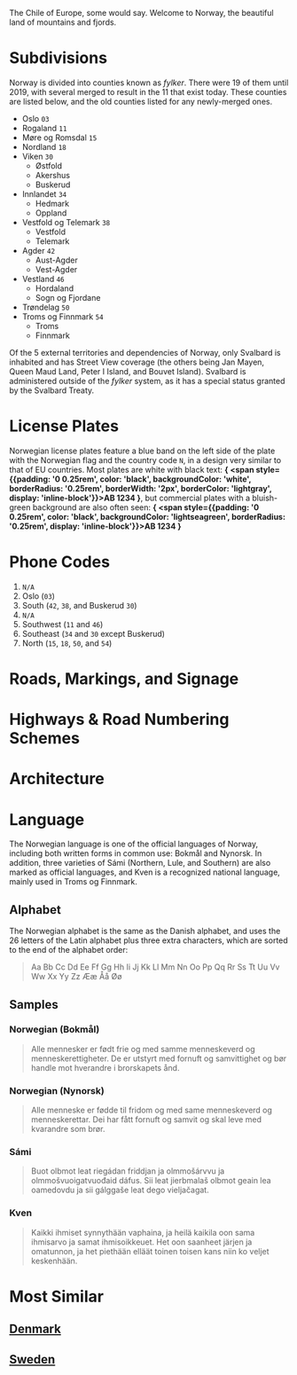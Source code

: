 The Chile of Europe, some would say. Welcome to Norway, the beautiful land of mountains and fjords.

# Subdivisions

Norway is divided into counties known as _fylker_. There were 19 of them until 2019, with several merged to result in the 11 that exist today. These counties are listed below, and the old counties listed for any newly-merged ones.

- Oslo `03`
- Rogaland `11`
- Møre og Romsdal `15`
- Nordland `18`
- Viken `30`
  - Østfold
  - Akershus
  - Buskerud
- Innlandet `34`
  - Hedmark
  - Oppland
- Vestfold og Telemark `38`
  - Vestfold
  - Telemark
- Agder `42`
  - Aust-Agder
  - Vest-Agder
- Vestland `46`
  - Hordaland
  - Sogn og Fjordane
- Trøndelag `50`
- Troms og Finnmark `54`
  - Troms
  - Finnmark

<CountryMap code="NOR" scale="2000" />

Of the 5 external territories and dependencies of Norway, only Svalbard is inhabited and has Street View coverage (the others being Jan Mayen, Queen Maud Land, Peter I Island, and Bouvet Island). Svalbard is administered outside of the _fylker_ system, as it has a special status granted by the Svalbard Treaty.

# License Plates

Norwegian license plates feature a blue band on the left side of the plate with the Norwegian flag and the country code `N`, in a design very similar to that of EU countries. Most plates are white with black text: **{
<span style={{padding: '0 0.25rem', color: 'black', backgroundColor: 'white', borderRadius: '0.25rem', borderWidth: '2px', borderColor: 'lightgray', display: 'inline-block'}}>AB 1234</span>
}**, but commercial plates with a bluish-green background are also often seen: **{
<span style={{padding: '0 0.25rem', color: 'black', backgroundColor: 'lightseagreen', borderRadius: '0.25rem', display: 'inline-block'}}>AB 1234</span>
}**

# Phone Codes

1. `N/A`
2. Oslo (`03`)
3. South (`42`, `38`, and Buskerud `30`)
4. `N/A`
5. Southwest (`11` and `46`)
6. Southeast (`34` and `30` except Buskerud)
7. North (`15`, `18`, `50`, and `54`)

# Roads, Markings, and Signage

# Highways & Road Numbering Schemes

# Architecture

# Language

The Norwegian language is one of the official languages of Norway, including both written forms in common use: Bokmål and Nynorsk. In addition, three varieties of Sámi (Northern, Lule, and Southern) are also marked as official languages, and Kven is a recognized national language, mainly used in Troms og Finnmark.

## Alphabet

The Norwegian alphabet is the same as the Danish alphabet, and uses the 26 letters of the Latin alphabet plus three extra characters, which are sorted to the end of the alphabet order:

> Aa Bb Cc Dd Ee Ff Gg Hh Ii Jj Kk Ll Mm Nn Oo Pp Qq Rr Ss Tt Uu Vv Ww Xx Yy Zz Ææ Åå Øø

## Samples

### Norwegian (Bokmål)

> Alle mennesker er født frie og med samme menneskeverd og menneskerettigheter. De er utstyrt med fornuft og samvittighet og bør handle mot hverandre i brorskapets ånd.

### Norwegian (Nynorsk)

> Alle menneske er fødde til fridom og med same menneskeverd og menneskerettar. Dei har fått fornuft og samvit og skal leve med kvarandre som brør.

### Sámi

> Buot olbmot leat riegádan friddjan ja olmmošárvvu ja olmmošvuoigatvuođaid dáfus. Sii leat jierbmalaš olbmot geain lea oamedovdu ja sii gálggaše leat dego vieljačagat.

### Kven

> Kaikki ihmiset synnythään vaphaina, ja heilä kaikila oon sama ihmisarvo ja samat ihmisoikkeuet. Het oon saanheet järjen ja omatunnon, ja het piethään elläät toinen toisen kans niin ko veljet keskenhään.

# Most Similar

## [Denmark](/countries/DNK)

## [Sweden](/countries/SWE)
